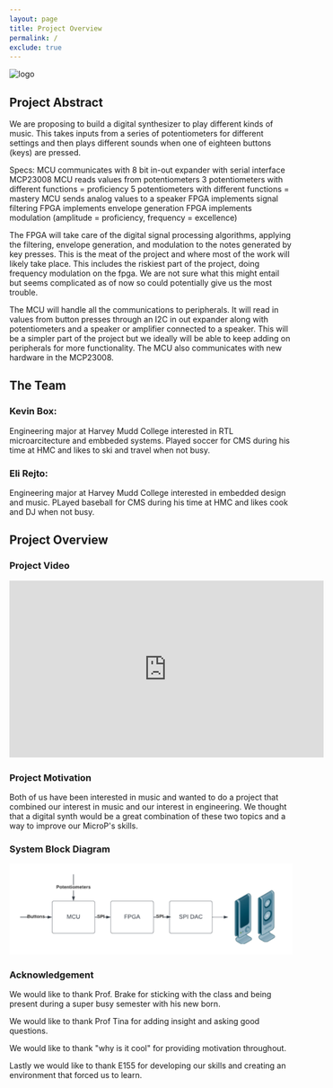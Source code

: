 ```yaml
---
layout: page
title: Project Overview
permalink: /
exclude: true
---
```



<div style="text-align: left">
  <img src="./assets/img/Logo.png" alt="logo" width="100" />
</div>

## Project Abstract
We are proposing to build a digital synthesizer to play different kinds of music. This takes inputs from a series of potentiometers for different settings and then plays different sounds when one of eighteen buttons (keys) are pressed.

Specs: MCU communicates with 8 bit in-out expander with serial interface MCP23008 MCU reads values from potentiometers 3 potentiometers with different functions = proficiency 5 potentiometers with different functions = mastery MCU sends analog values to a speaker FPGA implements signal filtering FPGA implements envelope generation FPGA implements modulation (amplitude = proficiency, frequency = excellence)

The FPGA will take care of the digital signal processing algorithms, applying the filtering, envelope generation, and modulation to the notes generated by key presses. This is the meat of the project and where most of the work will likely take place. This includes the riskiest part of the project, doing frequency modulation on the fpga. We are not sure what this might entail but seems complicated as of now so could potentially give us the most trouble.

The MCU will handle all the communications to peripherals. It will read in values from button presses through an I2C in out expander along with potentiometers and a speaker or amplifier connected to a speaker. This will be a simpler part of the project but we ideally will be able to keep adding on peripherals for more functionality. The MCU also communicates with new hardware in the MCP23008.

## The Team

### Kevin Box: 

Engineering major at Harvey Mudd College interested in RTL microarcitecture and embbeded systems. Played soccer for CMS during his time at HMC and likes to ski and travel when not busy.

### Eli Rejto:

Engineering major at Harvey Mudd College interested in embedded design and music. PLayed baseball for CMS during his time at HMC and likes cook and DJ when not busy. 

## Project Overview

### Project Video

<iframe width="560" height="315" src="https://youtube.com/embed/fKF9fMeEQIw?feature=share" title="YouTube video player" frameborder="0" allow="accelerometer; autoplay; clipboard-write; encrypted-media; gyroscope; picture-in-picture" allowfullscreen></iframe>


### Project Motivation
Both of us have been interested in music and wanted to do a project that combined our interest in music and our interest in engineering. We thought that a digital synth would be a great combination of these two topics and a way to improve our MicroP's skills.

### System Block Diagram

<div style="text-align: left">
  <img src="./assets/schematics/System_Block.png" alt="logo" width="1000" />
</div>


### Acknowledgement 

We would like to thank Prof. Brake for sticking with the class and being present during a super busy semester with his new born. 

We would like to thank Prof Tina for adding insight and asking good questions. 

We would like to thank "why is it cool" for providing motivation throughout. 

Lastly we would like to thank E155 for developing our skills and creating an environment that forced us to learn. 
